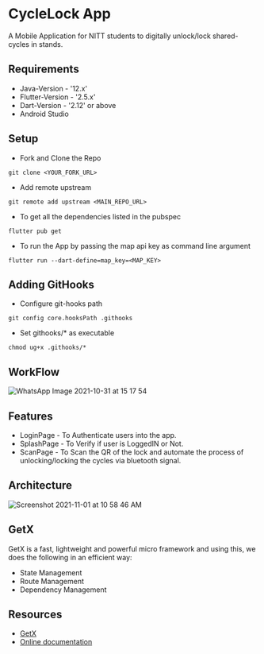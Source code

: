 # CycleLock App

A Mobile Application for NITT students to digitally unlock/lock shared-cycles in stands.
## Requirements
- Java-Version - '12.x'
- Flutter-Version - '2.5.x'
- Dart-Version - '2.12' or above
- Android Studio

## Setup
* Fork and Clone the Repo
```
git clone <YOUR_FORK_URL>
```
* Add remote upstream
```
git remote add upstream <MAIN_REPO_URL>
```
* To get all the dependencies listed in the pubspec
```
flutter pub get
```
* To run the App by passing the map api key as command line argument
```
flutter run --dart-define=map_key=<MAP_KEY>
```

## Adding GitHooks
* Configure git-hooks path
```
git config core.hooksPath .githooks
```
* Set githooks/* as executable
```
chmod ug+x .githooks/* 
```

## WorkFlow
![WhatsApp Image 2021-10-31 at 15 17 54](https://user-images.githubusercontent.com/63253383/139625952-3adde252-af7c-43d1-9f00-29d634846d6e.jpeg)

## Features
* LoginPage - To Authenticate users into the app.
* SplashPage - To Verify if user is LoggedIN or Not.
* ScanPage - To Scan the QR of the lock and automate the process of unlocking/locking the cycles via bluetooth signal.
 
## Architecture
<img  alt="Screenshot 2021-11-01 at 10 58 46 AM" src="https://user-images.githubusercontent.com/63253383/139626754-c120d00a-e287-4157-8783-2233a416ce18.png">

## GetX
GetX is a fast, lightweight and powerful micro framework and using this, we does the following in an efficient way: 
* State Management 
* Route Management
* Dependency Management

## Resources
- [GetX](https://pub.dev/packages/get)
- [Online documentation](https://flutter.dev/docs)
